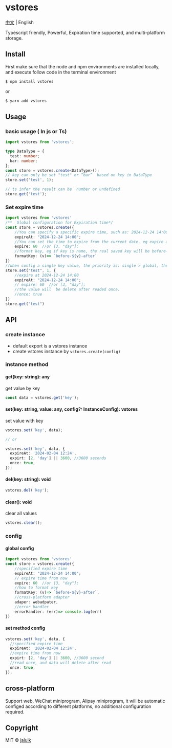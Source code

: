 # vstores

[中文](README.md) | English

Typescript friendly, Powerful, Expiration time supported, and multi-platform storage.

## Install

First make sure that the node and npm environments are installed locally, and execute follow code in the terminal environment

```sh
$ npm install vstores
```

or

```sh
$ yarn add vstores
```

## Usage

### basic usage ( In js or Ts)

```typescript
import vstores from 'vstores';

type DataType = {
  test: number;
  bar: number;
};
const store = vstores.create<DataType>();
// key can only be set "test" or “bar”  based on key in DataType
store.set('test', 1);

// ts infer the result can be  number or undefined
store.get('test');
```

### Set expire time

```typescript
import vstores from 'vstores'
/**  Global configuration for Expiration time*/
const store = vstores.create({
    //You can specify a specific expire time, such as: 2024-12-24 14:00.
    expireAt: "2024-12-24 14:00";
    //You can set the time to expire from the current date. eg expire after 60 seconds or 3 days
    expire: 60  //or [3, "day"];
    //format key, eg if key is name, the real saved key will be before-name-after
    formatKey: (v)=> `before-${v}-after`
})
//when config a single key value, the priority is: single > global, then expireAt > expire
store.set("test", 1, {
    //expire at 2024-12-24 14:00
    expireAt: "2024-12-24 14:00";
    // expire: 60  //or [3, "day"];
    //the value will  be delete after readed once.
    //once: true
})
store.get("test")
```

## API

### create instance

- default export is a vstores instance
- create vstores instance by `vstores.create(config)`

### instance method

#### get(key: string): any

get value by key

```typescript
const data = vstores.get('key');
```

#### set(key: string, value: any, config?: InstanceConfig): vstores

set value with key

```typescript
vstores.set('key', data);

// or

vstores.set('key', data, {
  expireAt: '2024-02-04 12:24',
  expirt: [2, 'day'] || 3600, //3600 seconds
  once: true,
});
```

#### del(key: string): void

```typescript
vstores.del('key');
```

#### clear(): void

clear all values

```typescript
vstores.clear();
```

### config

#### global config

```typescript
import vstores from 'vstores'
const store = vstores.create({
    //specified expire time
    expireAt: "2024-12-24 14:00";
    // expire time from now
    expire: 60  //or [3, "day"];
    //how to format key
    formatKey: (v)=> `before-${v}-after`,
    //cross-platform adapter
    adaper: webadpater,
    //error handler
    errorHandler: (err)=> console.log(err)
})

```

#### set method config

```typescript
vstores.set('key', data, {
  //specified expire time
  expireAt: '2024-02-04 12:24',
  //expire time from now
  expirt: [2, 'day'] || 3600, //3600 second
  //read once, and data will delete after read
  once: true,
});
```

## cross-platform

Support web, WeChat miniprogram, Alipay miniprogram, it will be automatic configed according to different platforms, no additional configuration required.

## Copyright

MIT © [jaluik](https://github.com/jaluik)
